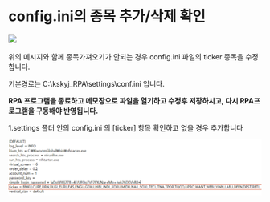 # config.ini의 종목 추가/삭제 확인

![](broken-reference)

위의 메시지와 함께 종목가져오기가 안되는 경우 config.ini 파일의 ticker 종목을 수정합니다.

기본경로는  C:\kskyj\_RPA\settings\conf.ini 입니다.

**RPA 프로그램을 종료하고 메모장으로 파일을 열기하고 수정후 저장하시고, 다시 RPA프로그램을 구동해야 반영됩니다.**

1.settings 폴더 안의 config.ini 의 \[ticker] 항목 확인하고 없을 경우 추가합니다

![](<../../.gitbook/assets/image (23).png>)
